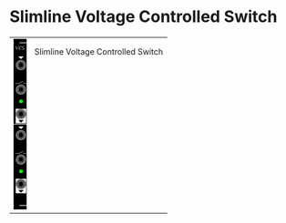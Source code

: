 <h1>Slimline Voltage Controlled Switch</h1>
<table>
	<tr valign="top">
		<td><img src="../../../Artwork/Slimline%20Voltage%20Controlled%20Switch.png" height="300"></td>
		<td>
			<p>
				Slimline Voltage Controlled Switch
			</p>
		</td>
	</tr>
</table>